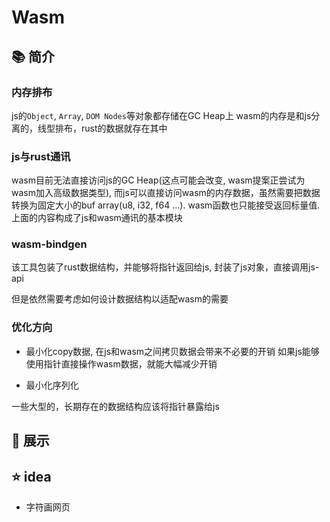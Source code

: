 # Wasm

## 📚 简介

### 内存排布
js的`Object`, `Array`, `DOM Nodes`等对象都存储在GC Heap上
wasm的内存是和js分离的，线型排布，rust的数据就存在其中

### js与rust通讯
wasm目前无法直接访问js的GC Heap(这点可能会改变, wasm提案正尝试为wasm加入高级数据类型), 而js可以直接访问wasm的内存数据，虽然需要把数据转换为固定大小的buf array(u8, i32, f64 ...). wasm函数也只能接受返回标量值. 上面的内容构成了js和wasm通讯的基本模块

### wasm-bindgen
该工具包装了rust数据结构，并能够将指针返回给js, 封装了js对象，直接调用js-api

但是依然需要考虑如何设计数据结构以适配wasm的需要

### 优化方向
- 最小化copy数据, 在js和wasm之间拷贝数据会带来不必要的开销
    如果js能够使用指针直接操作wasm数据，就能大幅减少开销

- 最小化序列化

一些大型的，长期存在的数据结构应该将指针暴露给js

## 🎉 展示

## ⭐ idea

- 字符画网页